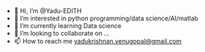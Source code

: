 - 👋 Hi, I’m @Yadu-EDITH
- 👀 I’m interested in  python programming/data science/AI/matlab
- 🌱 I’m currently learning Data science  
- 💞️ I’m looking to collaborate on ...
- 📫 How to reach me yadukrishnan.venugopal@gmail.com

<!---
Yadu-EDITH/Yadu-EDITH is a ✨ special ✨ repository because its `README.md` (this file) appears on your GitHub profile.
You can click the Preview link to take a look at your changes.
--->
